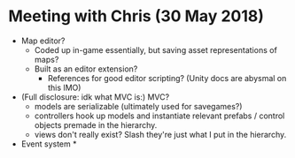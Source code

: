 Meeting with Chris (30 May 2018)
================================

- Map editor?
  * Coded up in-game essentially, but saving asset representations of maps?
  * Built as an editor extension?
    - References for good editor scripting? (Unity docs are abysmal on this IMO)
- (Full disclosure: idk what MVC is:) MVC?
  * models are serializable (ultimately used for savegames?)
  * controllers hook up models and instantiate relevant prefabs / control
    objects premade in the hierarchy.
  * views don't really exist? Slash they're just what I put in the hierarchy.
- Event system
  * 
